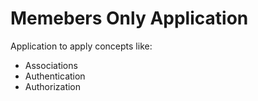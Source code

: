# Memebers Only Application

Application to apply concepts like:

* Associations
* Authentication
* Authorization
